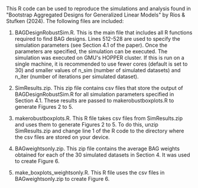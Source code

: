 This R code can be used to reproduce the simulations and analysis found in "Bootstrap Aggregated Designs for Generalized Linear Models" by Rios & Stufken (2024).
The following files are included:

1. BAGDesignRobustSim.R. This is the main file that includes all R functions required to find BAG designs. 
Lines 512-528 are used to specify the simulation parameters (see Section 4.1 of the paper). Once the parameters are specified, the simulation can be executed. The simulation was executed on GMU's HOPPER cluster.
If this is run on a single machine, it is recommended to use fewer cores (default is set to 30) and smaller values of n_sim (number of simulated datasets) and n_iter (number of iterations per simulated dataset).

2. SimResults.zip. This zip file contains csv files that store the output of BAGDesignRobustSim.R for all simulation parameters specified in Section 4.1. These results are passed to makerobustboxplots.R to generate
Figures 2 to 5.

3. makerobustboxplots.R. This R file takes csv files from SimResults.zip and uses them to generate Figures 2 to 5. To do this, unzip SimResults.zip and change line 1 of the R code to the directory where the csv files are
stored on your device.

4. BAGweightsonly.zip. This zip file contains the average BAG weights obtained for each of the 30 simulated datasets in Section 4. It was used to create Figure 6.

5. make_boxplots_weightsonly.R. This R file uses the csv files in BAGweightsonly.zip to create Figure 6.



   

